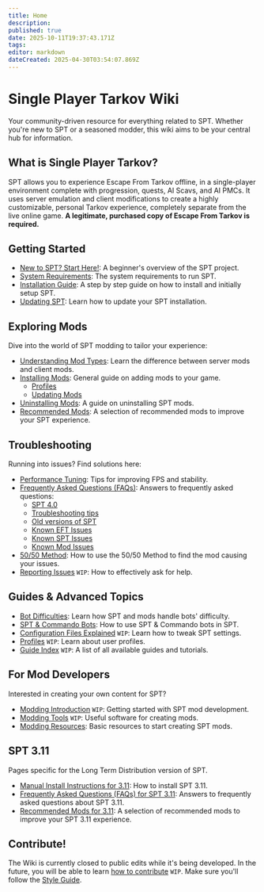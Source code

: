 ```yaml
---
title: Home
description: 
published: true
date: 2025-10-11T19:37:43.171Z
tags: 
editor: markdown
dateCreated: 2025-04-30T03:54:07.869Z
---
```


# Single Player Tarkov Wiki

Your community-driven resource for everything related to SPT. Whether you're new to SPT or a seasoned modder, this wiki aims to be your central hub for information.

## What is Single Player Tarkov?

SPT allows you to experience Escape From Tarkov offline, in a single-player environment complete with progression, quests, AI Scavs, and AI PMCs. It uses server emulation and client modifications to create a highly customizable, personal Tarkov experience, completely separate from the live online game. **A legitimate, purchased copy of Escape From Tarkov is required.**

## Getting Started

- [New to SPT? Start Here!](/Beginners_Guide): A beginner's overview of the SPT project.
- [System Requirements](/system-requirements): The system requirements to run SPT.
- [Installation Guide](/Installation_Guide): A step by step guide on how to install and initially setup SPT.
- [Updating SPT](/Updating_SPT): Learn how to update your SPT installation.

## Exploring Mods

Dive into the world of SPT modding to tailor your experience:

- [Understanding Mod Types](/Mod_Types): Learn the difference between server mods and client mods.
- [Installing Mods](/Installing_Mods): General guide on adding mods to your game.
  - [Profiles](https://wiki.sp-tarkov.com/Installing_Mods#profiles)
  - [Updating Mods](https://wiki.sp-tarkov.com/en/Installing_Mods#updating-mods)
- [Uninstalling Mods](/Uninstalling_Mods): A guide on uninstalling SPT mods.
- [Recommended Mods](/Recommended_Mods_40): A selection of recommended mods to improve your SPT experience.

## Troubleshooting

Running into issues? Find solutions here:

- [Performance Tuning](/Performance_Tuning): Tips for improving FPS and stability.
- [Frequently Asked Questions (FAQs)](/FAQs_40): Answers to frequently asked questions:
	- [SPT 4.0](https://wiki.sp-tarkov.com/en/FAQs_40#spt-40)
	- [Troubleshooting tips](https://wiki.sp-tarkov.com/en/FAQs_40#troubleshooting-tips)
	- [Old versions of SPT](https://wiki.sp-tarkov.com/en/FAQs_40#old-versions-of-spt)
	- [Known EFT Issues](/Known_EFT_Issues_40)
	- [Known SPT Issues](/Known_SPT_Issues_40)
	- [Known Mod Issues](/Known_Mod_Issues_40)
- [50/50 Method](/5050-method): How to use the 50/50 Method to find the mod causing your issues.
- [Reporting Issues](#) `WIP`: How to effectively ask for help.

## Guides & Advanced Topics

- [Bot Difficulties](/Bot_Difficulties): Learn how SPT and mods handle bots' difficulty.
- [SPT & Commando Bots](/SPT_and_Commando_Bots): How to use SPT & Commando bots in SPT.
- [Configuration Files Explained](#) `WIP`: Learn how to tweak SPT settings.
- [Profiles](#) `WIP`: Learn about user profiles.
- [Guide Index](#) `WIP`: A list of all available guides and tutorials.

## For Mod Developers

Interested in creating your own content for SPT?

- [Modding Introduction](#) `WIP`: Getting started with SPT mod development.
- [Modding Tools](#) `WIP`: Useful software for creating mods.
- [Modding Resources](/Modding_Resources): Basic resources to start creating SPT mods.

## SPT 3.11

Pages specific for the Long Term Distribution version of SPT.

- [Manual Install Instructions for 3.11](/SPT_311/Manual-Installation-Instructions_311): How to install SPT 3.11.
- [Frequently Asked Questions (FAQs) for SPT 3.11](/SPT_311/FAQs_311): Answers to frequently asked questions about SPT 3.11.
- [Recommended Mods for 3.11](/SPT_311/Recommended_Mods_311): A selection of recommended mods to improve your SPT 3.11 experience.

## Contribute!

The Wiki is currently closed to public edits while it's being developed. 
In the future, you will be able to learn [how to contribute](#) `WIP`. Make sure you'll follow the [Style Guide](/Style_Guide).